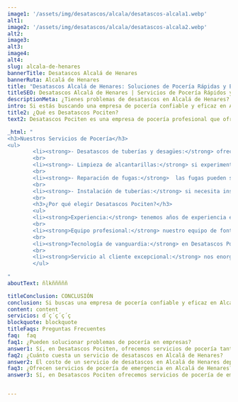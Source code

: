 ```yaml
---
image1: '/assets/img/desatascos/alcala/desatascos-alcala1.webp'
alt1: 
image2: '/assets/img/desatascos/alcala/desatascos-alcala2.webp'
alt2: 
image3:
alt3:
image4:
alt4:
slug: alcala-de-henares
bannerTitle: Desatascos Alcalá de Henares
bannerRuta: Alcalá de Henares
title: "Desatascos Alcalá de Henares: Soluciones de Pocería Rápidas y Eficaces con Desatascos Pociten"
titleSEO: Desatascos Alcalá de Henares | Servicios de Pocería Rápidos y Eficaces - Desatascos Pociten
descriptionMeta: ¿Tienes problemas de desatascos en Alcalá de Henares? En Desatascos Pociten, ofrecemos soluciones rápidas y eficaces para problemas de pocería en hogares y empresas. Contáctanos hoy para obtener ayuda de expertos en desatascos Alcalá de henares.
intro: Si estás buscando una empresa de pocería confiable y eficaz en Alcalá de Henares, no busques más allá de Desatascos Pociten. Somos una empresa de pocería profesional que ofrece soluciones de pocería rápidas y eficaces para resolver tus problemas de pocería en el menor tiempo posible. Nuestro objetivo es proporcionar un servicio de alta calidad que supere las expectativas de nuestros clientes y les brinde una experiencia de pocería satisfactoria. En este artículo, te mostraremos cómo Desatascos Pociten puede resolver tus problemas de pocería en Alcalá de Henares.
title2: ¿Qué es Desatascos Pociten?
text2: Desatascos Pociten es una empresa de pocería profesional que ofrece servicios de desatascos Alcalá de henares. Somos una empresa dedicada a ofrecer soluciones rápidas y eficaces a problemas de pocería en Alcalá de Henares. Nuestro equipo de expertos en pocería está altamente capacitado y equipado con las últimas herramientas y tecnologías para resolver cualquier problema de pocería que pueda tener en su hogar o empresa.

_html: "
<h3>Nuestros Servicios de Pocería</h3>
<ul>
		<li><strong>- Desatascos de tuberías y desagües:</strong> ofrecemos servicios de desatascos Alcalá de henares para tuberías y desagües obstruidos en su hogar o empresa.</li>
        <br>
		<li><strong>- Limpieza de alcantarillas:</strong> si experimentas un mal olor en tu hogar o empresa, es posible que tengas un problema de alcantarillado. Ofrecemos servicios de limpieza de alcantarillas para resolver este problema.</li>
        <br>
		<li><strong>- Reparación de fugas:</strong>  las fugas pueden ser un problema grave en cualquier hogar o empresa. Ofrecemos servicios de reparación de fugas para garantizar que su hogar o empresa esté protegido contra daños causados ​​por fugas.</li>
        <br>
		<li><strong>- Instalación de tuberías:</strong> si necesita instalar nuevas tuberías en su hogar o empresa, podemos ayudarlo con la instalación de tuberías de alta calidad.</li>
        <br>
        <h3>¿Por qué elegir Desatascos Pociten?</h3>
        <ul>
		<li><strong>Experiencia:</strong> tenemos años de experiencia en la industria de la pocería y hemos ayudado a muchos clientes a resolver sus problemas de pocería.</li>
        <br>
        <li><strong>Equipo profesional:</strong> nuestro equipo de fontaneros está altamente capacitado y cuenta con la experiencia necesaria para resolver cualquier problema de pocería en el menor tiempo posible.</li>
        <br>
        <li><strong>Tecnología de vanguardia:</strong> en Desatascos Pociten, utilizamos la última tecnología y herramientas para garantizar que nuestros servicios sean eficientes y efectivos.</li>
        <br>
        <li><strong>Servicio al cliente excepcional:</strong> nos enorgullece ofrecer un servicio al cliente excepcional. Nuestro objetivo es superar las expectativas de nuestros clientes y brindarles una experiencia de pocería satisfactoria.</li>
        </ul>
	    
"
aboutText: ñlkñññññ

titleConclusion: CONCLUSIÓN
conclusion: Si buscas una empresa de pocería confiable y eficaz en Alcalá de Henares, Desatascos Pociten es la solución perfecta para ti. Ofrecemos una amplia gama de servicios de pocería para satisfacer las necesidades de nuestros clientes y nuestro equipo de fontaneros altamente capacitados está disponible las 24 horas del día, los 7 días de la semana para ayudarlo con cualquier problema de pocería que pueda tener. No dude en contactarnos hoy mismo para obtener ayuda de expertos en desatascos Alcalá de henares.
content: content
servicios: d´ç´ç´ç´ç
blockquote: blockquote
titleFaqs: Preguntas Frecuentes
faq:  faq
faq1: ¿Pueden solucionar problemas de pocería en empresas?
answer1: Sí, en Desatascos Pociten, ofrecemos servicios de pocería tanto para hogares como para empresas. Nuestro equipo de fontaneros altamente capacitados puede resolver cualquier problema de pocería que pueda tener en su empresa.
faq2: ¿Cuánto cuesta un servicio de desatascos en Alcalá de Henares?
answer2: El costo de un servicio de desatascos en Alcalá de Henares depende del tipo de problema de pocería que tenga. En Desatascos Pociten, ofrecemos presupuestos gratuitos para nuestros servicios de pocería. Simplemente contáctenos y estaremos encantados de brindarle un presupuesto detallado para su problema de pocería.
faq3: ¿Ofrecen servicios de pocería de emergencia en Alcalá de Henares?
answer3: Sí, en Desatascos Pociten ofrecemos servicios de pocería de emergencia en Alcalá de Henares. Entendemos que los problemas de pocería pueden ocurrir en cualquier momento y estamos disponibles las 24 horas del día, los 7 días de la semana para ayudarlo con cualquier problema de pocería de emergencia.


---
```

